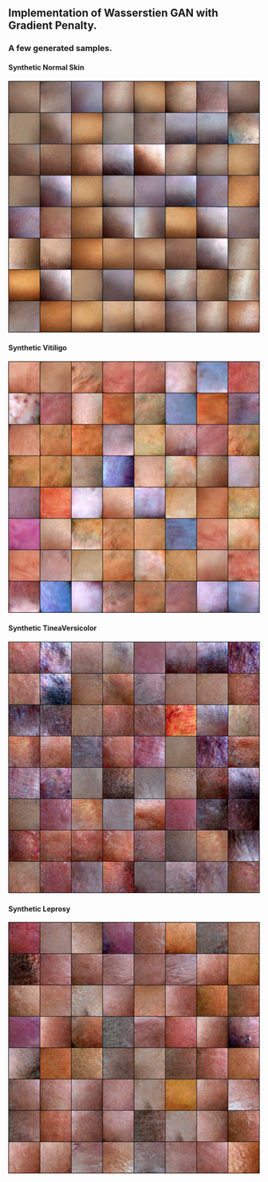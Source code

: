 ## Implementation of Wasserstien GAN with Gradient Penalty.

### A few generated samples.
#### Synthetic Normal Skin
![Normal Skin](../assets/00.png)
#### Synthetic Vitiligo
![Vitiligo](../assets/01.png)
#### Synthetic TineaVersicolor
![Vitiligo](../assets/02.png)
#### Synthetic Leprosy
![Vitiligo](../assets/03.png)

